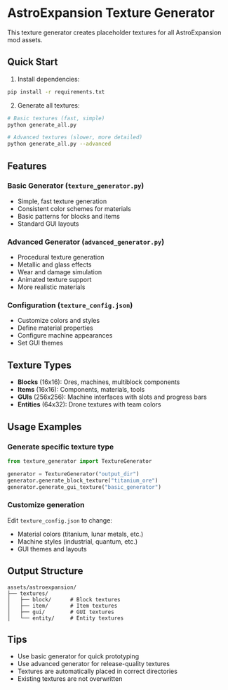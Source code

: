# AstroExpansion Texture Generator

This texture generator creates placeholder textures for all AstroExpansion mod assets.

## Quick Start

1. Install dependencies:
```bash
pip install -r requirements.txt
```

2. Generate all textures:
```bash
# Basic textures (fast, simple)
python generate_all.py

# Advanced textures (slower, more detailed)
python generate_all.py --advanced
```

## Features

### Basic Generator (`texture_generator.py`)
- Simple, fast texture generation
- Consistent color schemes for materials
- Basic patterns for blocks and items
- Standard GUI layouts

### Advanced Generator (`advanced_generator.py`)
- Procedural texture generation
- Metallic and glass effects
- Wear and damage simulation
- Animated texture support
- More realistic materials

### Configuration (`texture_config.json`)
- Customize colors and styles
- Define material properties
- Configure machine appearances
- Set GUI themes

## Texture Types

- **Blocks** (16x16): Ores, machines, multiblock components
- **Items** (16x16): Components, materials, tools
- **GUIs** (256x256): Machine interfaces with slots and progress bars
- **Entities** (64x32): Drone textures with team colors

## Usage Examples

### Generate specific texture type
```python
from texture_generator import TextureGenerator

generator = TextureGenerator("output_dir")
generator.generate_block_texture("titanium_ore")
generator.generate_gui_texture("basic_generator")
```

### Customize generation
Edit `texture_config.json` to change:
- Material colors (titanium, lunar metals, etc.)
- Machine styles (industrial, quantum, etc.)
- GUI themes and layouts

## Output Structure
```
assets/astroexpansion/
├── textures/
│   ├── block/      # Block textures
│   ├── item/       # Item textures
│   ├── gui/        # GUI textures
│   └── entity/     # Entity textures
```

## Tips
- Use basic generator for quick prototyping
- Use advanced generator for release-quality textures
- Textures are automatically placed in correct directories
- Existing textures are not overwritten